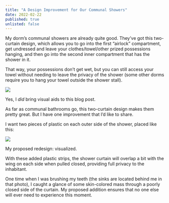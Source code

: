 ```yaml
---
title: "A Design Improvement for Our Communal Showers"
date: 2022-02-22
published: true
unlisted: false
---
```


My dorm’s communal showers are already quite good. They’ve got this two-curtain design, which allows you to go into the first “airlock” compartment, get undressed and leave your clothes/towel/other prized possessions hanging, and then go into the second inner compartment that has the shower in it.

That way, your possessions don’t get wet, but you can still access your towel without needing to leave the privacy of the shower (some other dorms require you to hang your towel outside the shower stall).

![](/posts/showers/IMG_7356.jpeg)

Yes, I _did_ bring visual aids to this blog post.

As far as communal bathrooms go, this two-curtain design makes them pretty great. But I have one improvement that I’d like to share.

I want two pieces of plastic on each outer side of the shower, placed like this:

![](/posts/showers/IMG_7356-2.jpeg)

My proposed redesign: visualized.

With these added plastic strips, the shower curtain will overlap a bit with the wing on each side when pulled closed, providing full privacy to the inhabitant.

One time when I was brushing my teeth (the sinks are located behind me in that photo), I caught a glance of some skin-colored mass through a poorly closed side of the curtain. My proposed addition ensures that no one else will ever need to experience this moment.
